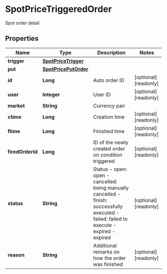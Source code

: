 

# SpotPriceTriggeredOrder

Spot order detail
## Properties

Name | Type | Description | Notes
------------ | ------------- | ------------- | -------------
**trigger** | [**SpotPriceTrigger**](SpotPriceTrigger.md) |  | 
**put** | [**SpotPricePutOrder**](SpotPricePutOrder.md) |  | 
**id** | **Long** | Auto order ID |  [optional] [readonly]
**user** | **Integer** | User ID |  [optional] [readonly]
**market** | **String** | Currency pair | 
**ctime** | **Long** | Creation time |  [optional] [readonly]
**ftime** | **Long** | Finished time |  [optional] [readonly]
**firedOrderId** | **Long** | ID of the newly created order on condition triggered |  [optional] [readonly]
**status** | **String** | Status  - open: open - cancelled: being manually cancelled - finish: successfully executed - failed: failed to execute - expired - expired  |  [optional] [readonly]
**reason** | **String** | Additional remarks on how the order was finished |  [optional] [readonly]




